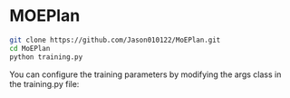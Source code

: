 # MOEPlan

```bash
git clone https://github.com/Jason010122/MoEPlan.git
cd MoEPlan
python training.py
```
You can configure the training parameters by modifying the args class in the training.py file:
